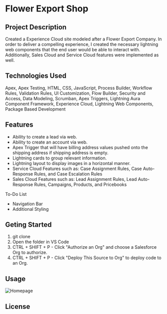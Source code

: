 # Flower Export Shop


## Project Description

Created a Experience Cloud site modeled after a Flower Export Company. In order to deliver a compelling experience, I created the necessary lightning web components that the end user would be able to interact with. Additionally, Sales Cloud and Service Cloud features were implemented as well.


## Technologies Used

Apex, Apex Testing, HTML, CSS, JavaScript, Process Builder, Workflow Rules, Validation Rules, UI Customization, Flow Builder, Security and Access, Data Modeling, Scrumban, Apex Triggers, Lightning Aura Component Framework, Experience Cloud, Lightning Web Components, Package Based Development

## Features

- Ability to create a lead via web.
- Ability to create an account via web.
- Apex Trigger that will have billing address values pushed onto the shipping address if shipping address is empty.
- Lightning cards to group relevant information.
- Lightning layout to display images in a horizontal manner.
- Service Cloud Features such as: Case Assignment Rules, Case Auto-Response Rules, and Case Escalation Rules
- Sales Cloud Features such as: Lead Assignment Rules, Lead Auto-Response Rules, Campaigns, Products, and Pricebooks

To-Do List
- Navigation Bar
- Additional Styling

## Geting Started
1. git clone <HTTPS>
2. Open the folder in VS Code
3. CTRL + SHIFT + P - Click "Authorize an Org" and choose a Salesforce Org to authorize.
4. CTRL + SHIFT + P - Click "Deploy This Source to Org" to deploy code to an Org.
  
## Usage

![Homepage](https://myoctocat.com/assets/images/base-octocat.svg)
## License
